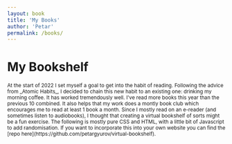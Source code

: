 ```yaml
---
layout: book
title: 'My Books'
author: 'Petar'
permalink: /books/
---
```


# My Bookshelf
<small>
At the start of 2022 I set myself a goal to get into the habit of reading. 
</small>

<small>
Following the advice from _Atomic Habits_, I decided to chain this new habit to an existing one: drinking my morning coffee. It has worked tremendously well. I've read more books this year than the previous 10 combined. It also helps that my work does a montly book club which encourages me to read at least 1 book a month.
</small>

<small>
Since I mostly read on an e-reader (and sometimes listen to audiobooks), I thought that creating a virtual bookshelf of sorts might be a fun exercise. The following is mostly pure CSS and HTML, with a little bit of Javascript to add randomisation.
</small>

<small>
If you want to incorporate this into your own website you can find the [repo here](https://github.com/petargyurov/virtual-bookshelf).
</small>